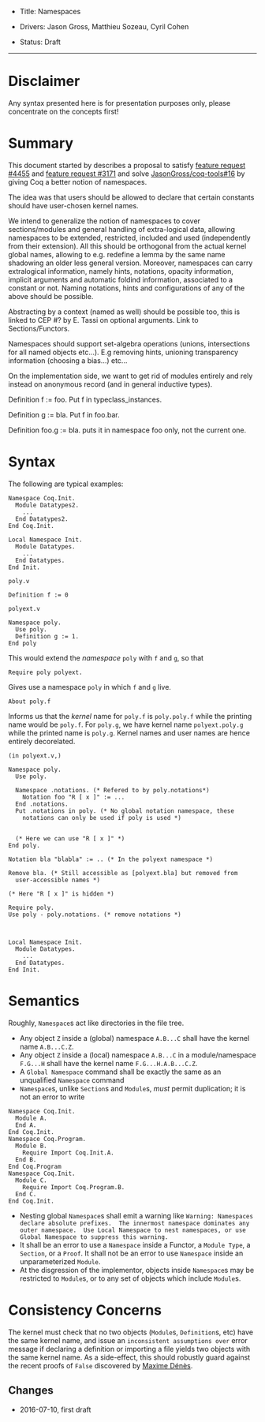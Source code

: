 - Title: Namespaces

- Drivers: Jason Gross, Matthieu Sozeau, Cyril Cohen

- Status: Draft

----

# Disclaimer

Any syntax presented here is for presentation purposes only, please
concentrate on the concepts first!

# Summary

This document started by describes a proposal to satisfy
[feature request #4455](https://coq.inria.fr/bugs/show_bug.cgi?id=4455) and
[feature request #3171](https://coq.inria.fr/bugs/show_bug.cgi?id=3171) and solve
[JasonGross/coq-tools#16](https://github.com/JasonGross/coq-tools/issues/16)
by giving Coq a better notion of namespaces.

The idea was that users should be allowed to declare that certain constants should have user-chosen
kernel names.

We intend to generalize the notion of namespaces to cover
sections/modules and general handling of extra-logical data, allowing
namespaces to be extended, restricted, included and used (independently
from their extension). All this should be orthogonal from the actual
kernel global names, allowing to e.g. redefine a lemma by the same name
shadowing an older less general version. Moreover, namespaces can carry
extralogical information, namely hints, notations, opacity information,
implicit arguments and automatic foldind information, associated to a
constant or not. Naming notations, hints and configurations of any of
the above should be possible. 

Abstracting by a context (named as well) should be possible too, this is
linked to CEP #? by E. Tassi on optional arguments. Link to
Sections/Functors.

Namespaces should support set-algebra operations (unions, intersections
 for all named objects etc...). E.g removing hints, unioning
 transparency information (choosing a bias...) etc...



On the implementation side, we want to get rid of modules entirely and
rely instead on anonymous record (and in general inductive types).

Definition f := foo.
Put f in typeclass_instances.

Definition g := bla.
Put f in foo.bar.

Definition foo.g := bla. puts it in namespace foo only, not the current one.

# Syntax

The following are typical examples:
```coq
Namespace Coq.Init.
  Module Datatypes2.
    ...
  End Datatypes2.
End Coq.Init.
```

```coq
Local Namespace Init.
  Module Datatypes.
    ...
  End Datatypes.
End Init.
```

```coq
poly.v

Definition f := 0

polyext.v

Namespace poly.
  Use poly.
  Definition g := 1.
End poly
```

This would extend the _namespace_ `poly` with `f` and `g`, so that 

```coq 
Require poly polyext.
```

Gives use a namespace `poly` in which `f` and `g` live.
```coq
About poly.f 
```

Informs us that the _kernel_ name for `poly.f` is `poly.poly.f` while
the printing name would be `poly.f`. For `poly.g`, we have kernel name
`polyext.poly.g` while the printed name is `poly.g`. Kernel names and
user names are hence entirely decorelated.

```coq
(in polyext.v,)

Namespace poly.
  Use poly.

  Namespace .notations. (* Refered to by poly.notations*)
	Notation foo "R [ x ]" := ...
  End .notations.
  Put .notations in poly. (* No global notation namespace, these
	notations can only be used if poly is used *)
	
	
  (* Here we can use "R [ x ]" *)
End poly.

Notation bla "blabla" := .. (* In the polyext namespace *)

Remove bla. (* Still accessible as [polyext.bla] but removed from
  user-accessible names *)

(* Here "R [ x ]" is hidden *)
```

```coq
Require poly.
Use poly - poly.notations. (* remove notations *)



Local Namespace Init.
  Module Datatypes.
    ...
  End Datatypes.
End Init.
```

# Semantics

Roughly, `Namespace`s act like directories in the file tree.

- Any object `Z` inside a (global) namespace `A.B...C` shall have the kernel name `A.B...C.Z`.
- Any object `Z` inside a (local) namespace `A.B...C` in a module/namespace `F.G...H` shall have the kernel name `F.G...H.A.B...C.Z`.
- A `Global Namespace` command shall be exactly the same as an unqualified `Namespace` command
- `Namespace`s, unlike `Section`s and `Module`s, *must* permit duplication; it is not an error to write
```coq
Namespace Coq.Init.
  Module A.
  End A.
End Coq.Init.
Namespace Coq.Program.
  Module B.
    Require Import Coq.Init.A.
  End B.
End Coq.Program
Namespace Coq.Init.
  Module C.
    Require Import Coq.Program.B.
  End C.
End Coq.Init.
```
- Nesting global `Namespace`s shall emit a warning like `Warning: Namespaces declare absolute prefixes.  The innermost namespace dominates any outer namespace.  Use Local Namespace to nest namespaces, or use Global Namespace to suppress this warning.`
- It shall be an error to use a `Namespace` inside a Functor, a `Module Type`, a `Section`, or a `Proof`.  It shall not be an error to use `Namespace` inside an unparameterized `Module`.
- At the disgression of the implementor, objects inside `Namespace`s may be restricted to `Module`s, or to any set of objects which include `Module`s.

# Consistency Concerns

The kernel must check that no two objects (`Module`s, `Definition`s, etc) have the same kernel name, and issue an `inconsistent assumptions over` error message if declaring a definition or importing a file yields two objects with the same kernel name.
As a side-effect, this should robustly guard against the recent proofs of `False` discovered by [Maxime Dénès](https://github.com/maximedenes).

## Changes
* 2016-07-10, first draft
